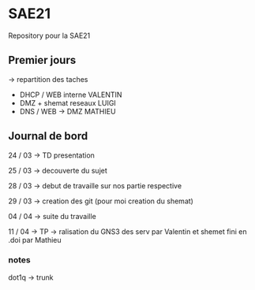 # SAE21

Repository pour la SAE21

## Premier jours

-> repartition des taches

* DHCP / WEB interne VALENTIN
* DMZ + shemat reseaux LUIGI
* DNS / WEB -> DMZ MATHIEU

## Journal de bord

24 / 03 -> TD presentation

25 / 03 -> decouverte du sujet

28 / 03 -> debut de travaille sur nos partie respective

29 / 03 -> creation des git (pour moi creation du shemat)

04 / 04 -> suite du travaille

11 / 04 -> TP -> ralisation du GNS3 des serv par Valentin et shemet fini en .doi par Mathieu

### notes

dot1q -> trunk